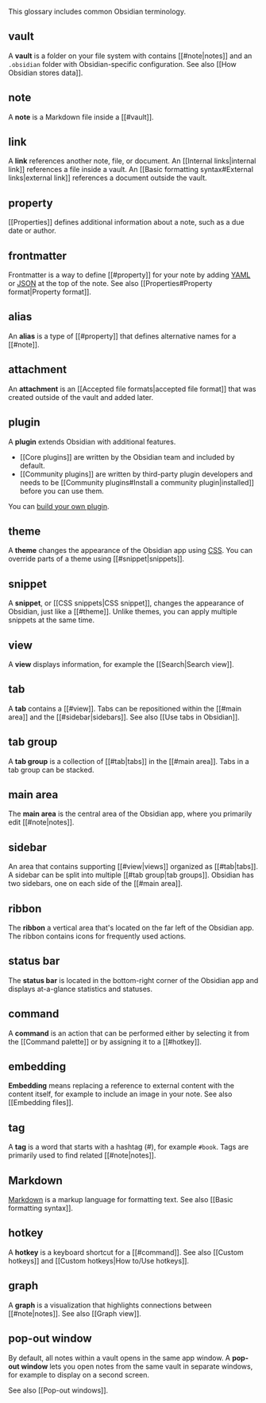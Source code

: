 This glossary includes common Obsidian terminology.

## vault

A **vault** is a folder on your file system with contains [[#note|notes]] and an `.obsidian` folder with Obsidian-specific configuration. See also [[How Obsidian stores data]].

## note

A **note** is a Markdown file inside a [[#vault]].

## link

A **link** references another note, file, or document. An [[Internal links|internal link]] references a file inside a vault. An [[Basic formatting syntax#External links|external link]] references a document outside the vault.

## property

[[Properties]] defines additional information about a note, such as a due date or author.

## frontmatter

Frontmatter is a way to define [[#property]] for your note by adding [YAML](https://yaml.org/) or [JSON](https://www.json.org/) at the top of the note. See also [[Properties#Property format|Property format]].

## alias

An **alias** is a type of [[#property]] that defines alternative names for a [[#note]].

## attachment

An **attachment** is an [[Accepted file formats|accepted file format]] that was created outside of the vault and added later.

## plugin

A **plugin** extends Obsidian with additional features.

- [[Core plugins]] are written by the Obsidian team and included by default.
- [[Community plugins]] are written by third-party plugin developers and needs to be [[Community plugins#Install a community plugin|installed]] before you can use them.

You can [build your own plugin](https://docs.obsidian.md/Plugins/Getting+started/Build+a+plugin).

## theme

A **theme** changes the appearance of the Obsidian app using [CSS](https://developer.mozilla.org/en-US/docs/Web/CSS). You can override parts of a theme using [[#snippet|snippets]].

## snippet

A **snippet**, or [[CSS snippets|CSS snippet]], changes the appearance of Obsidian, just like a [[#theme]]. Unlike themes, you can apply multiple snippets at the same time.

## view

A **view** displays information, for example the [[Search|Search view]].

## tab

A **tab** contains a [[#view]]. Tabs can be repositioned within the [[#main area]] and the [[#sidebar|sidebars]]. See also [[Use tabs in Obsidian]].

## tab group

A **tab group** is a collection of [[#tab|tabs]] in the [[#main area]]. Tabs in a tab group can be stacked.

## main area

The **main area** is the central area of the Obsidian app, where you primarily edit [[#note|notes]].

## sidebar

An area that contains supporting [[#view|views]] organized as [[#tab|tabs]]. A sidebar can be split into multiple [[#tab group|tab groups]]. Obsidian has two sidebars, one on each side of the [[#main area]].

## ribbon

The **ribbon** a vertical area that's located on the far left of the Obsidian app. The ribbon contains icons for frequently used actions.

## status bar

The **status bar** is located in the bottom-right corner of the Obsidian app and displays at-a-glance statistics and statuses.

## command

A **command** is an action that can be performed either by selecting it from the [[Command palette]] or by assigning it to a [[#hotkey]].

## embedding

**Embedding** means replacing a reference to external content with the content itself, for example to include an image in your note. See also [[Embedding files]].

## tag

A **tag** is a word that starts with a hashtag (#), for example `#book`. Tags are primarily used to find related [[#note|notes]].

## Markdown

[Markdown](https://daringfireball.net/projects/markdown/) is a markup language for formatting text. See also [[Basic formatting syntax]].

## hotkey

A **hotkey** is a keyboard shortcut for a [[#command]]. See also [[Custom hotkeys]] and [[Custom hotkeys|How to/Use hotkeys]].

## graph

A **graph** is a visualization that highlights connections between [[#note|notes]]. See also [[Graph view]].

## pop-out window

By default, all notes within a vault opens in the same app window. A **pop-out window** lets you open notes from the same vault in separate windows, for example to display on a second screen.

See also [[Pop-out windows]].
